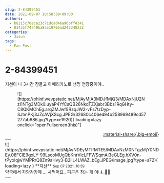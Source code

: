 ```yaml
---
slug: 2-84399451
date: 2021-09-07 10:58:38+09:00
authors:
  - b8215c70eca23c71dcad46a96bff4341
  - 01435f74a49ba8a519705ad242348232
categories:
  - Jisun
tags:
  - Fan Post
---
```


# 2-84399451

<div class="post-container" markdown="1">
<div class="content-container md-sidebar__scrollwrap" markdown="1">

지선아 나 3시간 잠들고 아메리카노로 생명 연장중이야..
<figure markdown="1">
![](https://phinf.wevpstatic.net/MjAyMjA3MDJfMjQ3/MDAxNjU2NzI1NTg3MDk0.uyaP4YfCsQB26NkqTZXjabr3Bbs1RqGHty-C8QKMOhEg.arqZMJwf9RzqJW2-vFs7tzDyp-SJtmPKj3JZcAVjXScg.JPEG/32680c406ed94b258969489cd57277ab686.jpg?type=e1920){ loading=lazy onclick="openFullscreen(this)"}
</figure>


</div>
</div>

<div style="text-align: right;" markdown="1">
<a href="https://weverse.io/fromis9/fanpost/2-84399451" style="text-align: right;">:material-share:{.big-emoji}</a>
</div>
---

<div class="comments-container md-sidebar__scrollwrap" markdown="1">
<div class="comment" markdown="1">
<div class='id-container' markdown="1">
![](https://phinf.wevpstatic.net/MjAyNDEyMTlfMTE5/MDAxNzM0NTgzMjY0NDEy.08FClE9gxLY-99LscoMUgQbKnrVicLFFWSqmAi3eGLEg.hXV0n-tPyoIqjwYMPRrQ8Zn9aHvy3-B2llL4LWAZ_bEg.JPEG/image.jpg?type=s72){ loading=lazy }
**<span class="artist">지선</span>** <small>Sep 07 2021, 10:59</small><br>
</div>
<div class='comment-body' markdown="1">
약국에서 자양강장제 ... 사먹어요.. 피곤은 참는 게 아냐..😶‍🌫️
</div>
</div>
</div>
---
